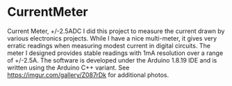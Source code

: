 # CurrentMeter
Current Meter, +/-2.5ADC
I did this project to measure the current drawn by various electronics projects.
While I have a nice multi-meter, it gives very erratic readings when measuring modest current in digital circuits.
The meter I designed provides stable readings with 1mA resolution over a range of +/-2.5A.
The software is developed under the Arduino 1.8.19 IDE and is written using the Arduino C++ variant.
See https://imgur.com/gallery/Z087rDk for additional photos.

